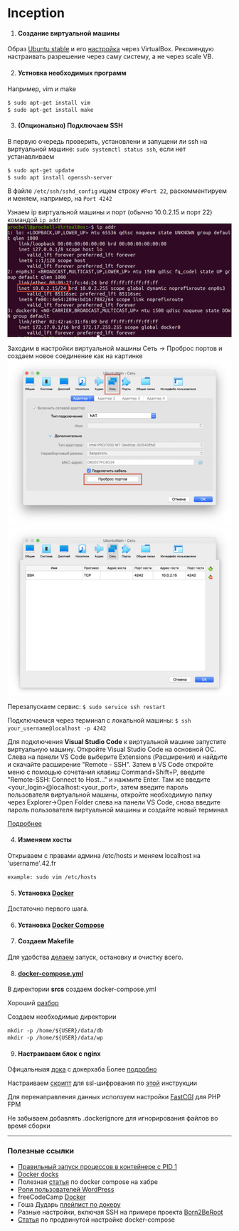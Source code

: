 # Inception

1. #### Создание виртуальной машины

Образ [Ubuntu stable](https://releases.ubuntu.com/20.04/) и его [настройка](https://losst.ru/kak-polzovatsya-virtualbox#2_%D0%A1%D0%BE%D0%B7%D0%B4%D0%B0%D0%BD%D0%B8%D0%B5_%D0%B2%D0%B8%D1%80%D1%82%D1%83%D0%B0%D0%BB%D1%8C%D0%BD%D0%BE%D0%B9_%D0%BC%D0%B0%D1%88%D0%B8%D0%BD%D1%8B) через VirtualBox.
Рекомендую настраивать разрешение через саму систему, а не через scale VB.

2. #### Устновка необходимых программ

Например, vim и make

	$ sudo apt-get install vim
	$ sudo apt-get install make

3. #### (Опционально) Подключаем SSH

В первую очередь проверить, установлени и запущени ли ssh на виртуальной машине:
`sudo systemctl status ssh`, если нет устанавливаем

	$ sudo apt-get update
	$ sudo apt install openssh-server

В файле `/etc/ssh/sshd_config` ищем строку `#Port 22`, раскомментируем и меняем,
например, на `Port 4242`

Узнаем ip виртуальной машины и порт (обычно 10.0.2.15 и порт 22) командой `ip addr`
![img3](./git_srcs/3.png)

Заходим в настройки виртуальной машины
Сеть -> Проброс портов и создаем новое соединение как на картинке
![img1](./git_srcs/1.png) ![img2](./git_srcs/2.png)

Перезапускаем сервис: `$ sudo service ssh restart`

Подключаемся через терминал с локальной машины: `$ ssh your_username@localhost -p 4242`

Для подключения **Visual Studio Code** к виртуальной машине запустите виртуальную машину. Откройте Visual Studio Code на основной ОС. Слева на панели VS Code выберите Extensions (Расширения) и найдите и скачайте расширение "Remote - SSH". Затем в VS Code откройте меню с помощью сочетания клавиш Command+Shift+P, введите "Remote-SSH: Connect to Host..." и нажмите Enter. Там же введите <your_login>@localhost:<your_port>, затем введите пароль пользователя виртуальной машины, откройте необходимую папку через Explorer->Open Folder слева на панели VS Code, снова введите пароль пользователя виртуальной машины и создайте новый терминал

[Подробнее](https://comp-security.net/%D0%BF%D0%BE%D0%B4%D0%BA%D0%BB%D1%8E%D1%87%D0%B8%D1%82%D1%8C%D1%81%D1%8F-%D0%BA-%D0%B2%D0%B8%D1%80%D1%82%D1%83%D0%B0%D0%BB%D1%8C%D0%BD%D0%BE%D0%B9-%D0%BC%D0%B0%D1%88%D0%B8%D0%BD%D0%B5-%D0%BF%D0%BE-ssh/)

4. #### Изменяем хосты

Открываем с правами админа /etc/hosts и меняем localhost на 'username'.42.fr

	example: sudo vim /etc/hosts

5. #### Установка [Docker](https://www.digitalocean.com/community/tutorials/how-to-install-and-use-docker-compose-on-ubuntu-20-04-ru)

Достаточно первого шага.

6. #### Установка [Docker Compose](https://www.digitalocean.com/community/tutorials/how-to-install-and-use-docker-compose-on-ubuntu-20-04-ru)

7. #### Создаем Makefile

Для удобства [делаем](./Makefile) запуск, остановку и очистку всего.

8. #### [docker-compose.yml](./srcs/docker-compose.yml)

В директории __srcs__ создаем docker-compose.yml

Хороший [разбор](https://youtu.be/xuO8zv62HXM?list=PL0lO_mIqDDFX1c0JHogP5YuZdOVawoepS)

Создаем необходимые директории

	mkdir -p /home/${USER}/data/db
	mkdir -p /home/${USER}/data/wp

9. #### Настраиваем блок с nginx

Офицальныая [дока](https://hub.docker.com/_/nginx) с докерхаба
Более [подробно](https://serveradmin.ru/ustanovka-i-nastrojka-nginx/)

Настраиваем [скрипт](./srcs/requirements/nginx/tools/set_ssl.sh) для ssl-шифрования по [этой](https://webguard.pro/web-services/nginx/generacziya-ssl-sertifikata-dlya-nginx-openssl.html) инструкции

Для перенаправления данных исползуем настройки [FastCGI](https://www.nginx.com/resources/wiki/start/topics/examples/phpfcgi/) для PHP FPM

Не забываем добавлять .dockerignore для игнорирования файлов во время сборки



---

### Полезные ссылки

- [Правильный запуск процессов в контейнере с PID 1](https://it-lux.ru/docker-entrypoint-pid-1/)
- [Docker docks](https://docs.docker.com/)
- Полезная [статья](https://habr.com/ru/company/ruvds/blog/450312/) по docker compose на хабре
- [Роли пользователей WordPress](https://hostenko.com/wpcafe/tutorials/roli-polzovateley-wordpress-razbiraemsya-kto-est-kto/#:~:text=%D0%92%20WordPress%20%D0%B5%D1%81%D1%82%D1%8C%20%D1%80%D0%B0%D0%B7%D0%BD%D1%8B%D0%B5%20%D1%82%D0%B8%D0%BF%D1%8B,%D1%82%D0%BE%D0%B3%D0%BE%2C%20%D1%87%D1%82%D0%BE%20%D0%BF%D0%BE%D0%BB%D1%8C%D0%B7%D0%BE%D0%B2%D0%B0%D1%82%D0%B5%D0%BB%D1%8E%20%D1%80%D0%B0%D0%B7%D1%80%D0%B5%D1%88%D0%B5%D0%BD%D0%BE%20%D0%B4%D0%B5%D0%BB%D0%B0%D1%82%D1%8C.)
- freeCodeCamp [Docker](https://www.freecodecamp.org/news/docker-simplified-96639a35ff36/)
- Гоша Дударь [плейлист по докеру](https://www.youtube.com/playlist?list=PL0lO_mIqDDFX1c0JHogP5YuZdOVawoepS)
- Разные настройки, включая SSH на примере проекта [Born2BeRoot](https://baigal.medium.com/born2beroot-e6e26dfb50ac)
- [Статья](https://habr.com/ru/company/otus/blog/337688/) по продвинутой настройке docker-compose

